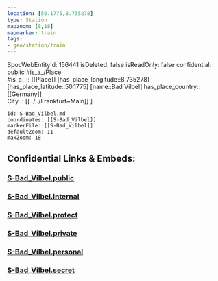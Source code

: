 ```yaml
---
location: [50.1775,8.735278] 
type: Station 
mapzoom: [8,18] 
mapmarker: train 
tags:
- geo/station/train
---
```

SpocWebEntityId: 156441
isDeleted: false
isReadOnly: false
confidential: public
#is_a_/Place  
#is_a_ :: [[Place]] 
[has_place_longitude::8.735278] 
[has_place_latitude::50.1775] 
[name::Bad Vilbel] 
has_place_country:: [[Germany]]  
City :: [[../../Frankfurt~Main]] ] 


```leaflet
id: S-Bad_Vilbel.md
coordinates: [[S-Bad_Vilbel]] 
markerFile: [[S-Bad_Vilbel]] 
defaultZoom: 11 
maxZoom: 18
```


## Confidential Links & Embeds: 

### [S-Bad_Vilbel.public](/_public/\Earth\Continent\Europe\Europe~Central\Germany\Germany~West\Hessen\counties~Hessen\Frankfurt~Main\Stations-FFM~SS-Bad_Vilbel.public.md) 

### [S-Bad_Vilbel.internal](/_internal/\Earth\Continent\Europe\Europe~Central\Germany\Germany~West\Hessen\counties~Hessen\Frankfurt~Main\Stations-FFM~SS-Bad_Vilbel.internal.md) 

### [S-Bad_Vilbel.protect](/_protect/\Earth\Continent\Europe\Europe~Central\Germany\Germany~West\Hessen\counties~Hessen\Frankfurt~Main\Stations-FFM~SS-Bad_Vilbel.protect.md) 

### [S-Bad_Vilbel.private](/_private/\Earth\Continent\Europe\Europe~Central\Germany\Germany~West\Hessen\counties~Hessen\Frankfurt~Main\Stations-FFM~SS-Bad_Vilbel.private.md) 

### [S-Bad_Vilbel.personal](/_personal/\Earth\Continent\Europe\Europe~Central\Germany\Germany~West\Hessen\counties~Hessen\Frankfurt~Main\Stations-FFM~SS-Bad_Vilbel.personal.md) 

### [S-Bad_Vilbel.secret](/_secret/\Earth\Continent\Europe\Europe~Central\Germany\Germany~West\Hessen\counties~Hessen\Frankfurt~Main\Stations-FFM~SS-Bad_Vilbel.secret.md)

